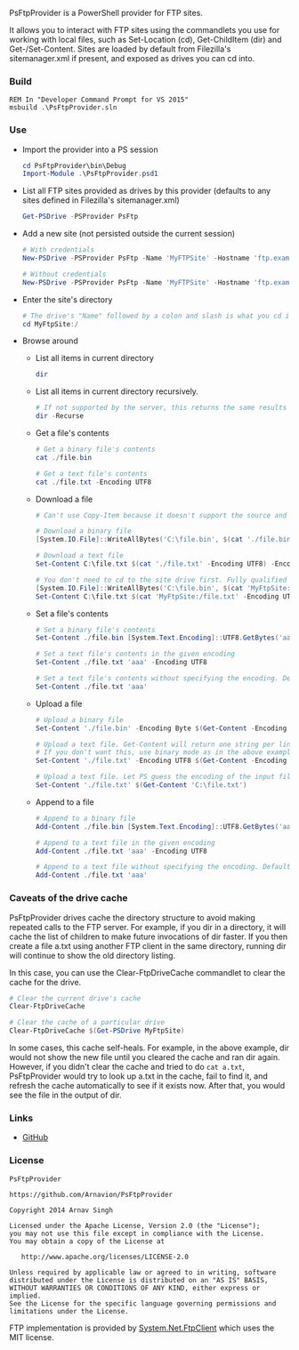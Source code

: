 PsFtpProvider is a PowerShell provider for FTP sites.

It allows you to interact with FTP sites using the commandlets you use for working with local files, such as Set-Location (cd), Get-ChildItem (dir) and Get-/Set-Content. Sites are loaded by default from Filezilla's sitemanager.xml if present, and exposed as drives you can cd into.


### Build

```batchfile
REM In "Developer Command Prompt for VS 2015"
msbuild .\PsFtpProvider.sln
```


### Use

* Import the provider into a PS session

	```powershell
	cd PsFtpProvider\bin\Debug
	Import-Module .\PsFtpProvider.psd1
	```

* List all FTP sites provided as drives by this provider (defaults to any sites defined in Filezilla's sitemanager.xml)

	```powershell
	Get-PSDrive -PSProvider PsFtp
	```

* Add a new site (not persisted outside the current session)

	```powershell
	# With credentials
	New-PSDrive -PSProvider PsFtp -Name 'MyFTPSite' -Hostname 'ftp.example.com' -Port 21 -Root / -Credential $(Get-Credential)

	# Without credentials
	New-PSDrive -PSProvider PsFtp -Name 'MyFTPSite' -Hostname 'ftp.example.com' -Port 21 -Root /
	```

* Enter the site's directory

	```powershell
	# The drive's "Name" followed by a colon and slash is what you cd into, just like you would cd into C:\
	cd MyFtpSite:/
	```

* Browse around

	* List all items in current directory

		```powershell
		dir
		```

	* List all items in current directory recursively.

		```powershell
		# If not supported by the server, this returns the same results as without the -Recurse switch
		dir -Recurse
		```

	* Get a file's contents

		```powershell
		# Get a binary file's contents
		cat ./file.bin

		# Get a text file's contents
		cat ./file.txt -Encoding UTF8
		```

	* Download a file

		```powershell
		# Can't use Copy-Item because it doesn't support the source and target being different providers.

		# Download a binary file
		[System.IO.File]::WriteAllBytes('C:\file.bin', $(cat './file.bin'))

		# Download a text file
		Set-Content C:\file.txt $(cat './file.txt' -Encoding UTF8) -Encoding UTF8

		# You don't need to cd to the site drive first. Fully qualified paths work too.
		[System.IO.File]::WriteAllBytes('C:\file.bin', $(cat 'MyFtpSite:/file.bin'))
		Set-Content C:\file.txt $(cat 'MyFtpSite:/file.txt' -Encoding UTF8) -Encoding UTF8
		```

	* Set a file's contents

		```powershell
		# Set a binary file's contents
		Set-Content ./file.bin [System.Text.Encoding]::UTF8.GetBytes('aaa')

		# Set a text file's contents in the given encoding
		Set-Content ./file.txt 'aaa' -Encoding UTF8

		# Set a text file's contents without specifying the encoding. Defaults to UTF-8.
		Set-Content ./file.txt 'aaa'
		```

	* Upload a file

		```powershell
		# Upload a binary file
		Set-Content './file.bin' -Encoding Byte $(Get-Content -Encoding Byte 'C:\file.bin')

		# Upload a text file. Get-Content will return one string per line and Set-Content will add a `n at the end of each.
		# If you don't want this, use binary mode as in the above example
		Set-Content './file.txt' -Encoding UTF8 $(Get-Content -Encoding UTF8 'C:\file.txt')

		# Upload a text file. Let PS guess the encoding of the input file. Output encoding still defaults to UTF8 and each line is terminated with a `n.
		Set-Content './file.txt' $(Get-Content 'C:\file.txt')
		```

	* Append to a file

		```powershell
		# Append to a binary file
		Add-Content ./file.bin [System.Text.Encoding]::UTF8.GetBytes('aaa')

		# Append to a text file in the given encoding
		Add-Content ./file.txt 'aaa' -Encoding UTF8

		# Append to a text file without specifying the encoding. Defaults to UTF-8.
		Add-Content ./file.txt 'aaa'
		```


### Caveats of the drive cache

PsFtpProvider drives cache the directory structure to avoid making repeated calls to the FTP server. For example, if you dir in a directory, it will cache the list of children to make future invocations of dir faster. If you then create a file a.txt using another FTP client in the same directory, running dir will continue to show the old directory listing.

In this case, you can use the Clear-FtpDriveCache commandlet to clear the cache for the drive.

```powershell
# Clear the current drive's cache
Clear-FtpDriveCache

# Clear the cache of a particular drive
Clear-FtpDriveCache $(Get-PSDrive MyFtpSite)
```

In some cases, this cache self-heals. For example, in the above example, dir would not show the new file until you cleared the cache and ran dir again. However, if you didn't clear the cache and tried to do ```cat a.txt```, PsFtpProvider would try to look up a.txt in the cache, fail to find it, and refresh the cache automatically to see if it exists now. After that, you would see the file in the output of dir.


### Links

* [GitHub](https://github.com/Arnavion/PsFtpProvider)


### License

```
PsFtpProvider

https://github.com/Arnavion/PsFtpProvider

Copyright 2014 Arnav Singh

Licensed under the Apache License, Version 2.0 (the "License");
you may not use this file except in compliance with the License.
You may obtain a copy of the License at

   http://www.apache.org/licenses/LICENSE-2.0

Unless required by applicable law or agreed to in writing, software
distributed under the License is distributed on an "AS IS" BASIS,
WITHOUT WARRANTIES OR CONDITIONS OF ANY KIND, either express or implied.
See the License for the specific language governing permissions and
limitations under the License.
```

FTP implementation is provided by [System.Net.FtpClient](https://netftp.codeplex.com/) which uses the MIT license.
